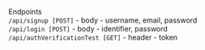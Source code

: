 Endpoints <br>
`/api/signup [POST]` - body - username, email, password<br>
`/api/login [POST]` - body - identifier, password<br>
`/api/authVerificationTest [GET]` - header - token
